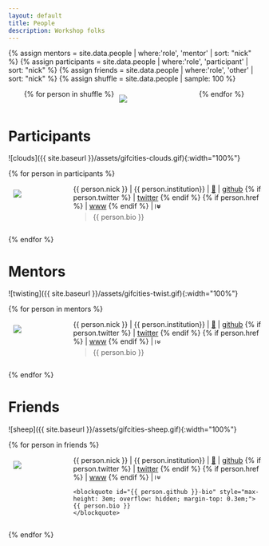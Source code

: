 ```yaml
---
layout: default
title: People
description: Workshop folks
---
```


<style>
.img-holder {
  width: 20%;
  position: relative;
  min-width:100px;
  max-width:150px;
  padding: 10px;
}
.img-holder img {
  top: 0;
  left: 0;
}
</style>

{% assign mentors = site.data.people | where:'role', 'mentor' | sort: "nick" %}
{% assign participants = site.data.people | where:'role', 'participant' | sort: "nick" %}
{% assign friends = site.data.people | where:'role', 'other'  | sort: "nick" %}
{% assign shuffle = site.data.people | sample: 100 %}


<div style="display: flex; justify-content: center; flex-wrap: wrap; width: 100vw; margin-left: -50vw; left: 50%; position: relative;">
{% for person in shuffle %}

  <div class="img-holder">
    <a href="#{{person.github}}">
      <img src="{{ site.baseurl }}/assets/headshots/square-{{ person.github }}.png">
    </a>
  </div>
{% endfor %}
</div>

# Participants

![clouds]({{ site.baseurl }}/assets/gifcities-clouds.gif){:width="100%"}

{% for person in participants %}

<div style="display: flex">

  <div class="img-holder">
    <img src="{{ site.baseurl }}/assets/headshots/square-{{ person.github }}.png">
  </div>

  <div style="padding-left: 10px; min-width: 75%;">
    <span class="h3"> {{ person.nick }} </span>
    | {{ person.institution}}
    | <a name="{{ person.github }}" href="#{{ person.github }}">🔗</a>
    | <a href="https://github.com/{{ person.twitter }}">github</a>
    {% if person.twitter %}
    |  <a href="https://twitter.com/{{ person.twitter }}">twitter</a>
    {% endif %}
    {% if person.href %}
    | <a href="{{ person.href }}">www</a>
    {% endif %}
    |
    <b>
    <a
      href="javascript:;"
      style="writing-mode:vertical-rl;"
      id="{{ person.github }}-show"
      onclick="this.style.display = 'none'; document.getElementById('{{ person.github }}-bio').style.maxHeight = 'initial'; document.getElementById('{{ person.github }}-hide').style.display = 'initial';"
    > » </a>
    <a
      href="javascript:;"
      style="writing-mode:vertical-rl; display:none;"
      id="{{ person.github }}-hide"
      onclick="this.style.display = 'none'; document.getElementById('{{ person.github }}-bio').style.maxHeight = '3em'; document.getElementById('{{ person.github }}-show').style.display = 'initial';"
    > « </a>
    </b>
    <blockquote id="{{ person.github }}-bio" style="max-height: 3em; overflow: hidden; margin-top: 0.3em;">
    {{ person.bio }}
    </blockquote>

  </div>

</div>

{% endfor %}

# Mentors

![twisting]({{ site.baseurl }}/assets/gifcities-twist.gif){:width="100%"}

{% for person in mentors %}

<div style="display: flex">

  <div class="img-holder">
    <img src="{{ site.baseurl }}/assets/headshots/square-{{ person.github }}.png">
  </div>

  <div style="padding-left: 10px; min-width: 75%">
    <span class="h3"> {{ person.nick }} </span>
    | {{ person.institution}}
    | <a name="{{ person.github }}" href="#{{ person.github }}">🔗</a>
    | <a href="https://github.com/{{ person.twitter }}">github</a>
    {% if person.twitter %}
    |  <a href="https://twitter.com/{{ person.twitter }}">twitter</a>
    {% endif %}
    {% if person.href %}
    |  <a href="{{ person.href }}">www</a>
    {% endif %}
    |
    <a
      href="javascript:;"
      style="writing-mode:vertical-rl;"
      id="{{ person.github }}-show"
      onclick="this.style.display = 'none'; document.getElementById('{{ person.github }}-bio').style.maxHeight = 'initial'; document.getElementById('{{ person.github }}-hide').style.display = 'initial';"
    > » </a>
    <a
      href="javascript:;"
      style="writing-mode:vertical-rl; display:none;"
      id="{{ person.github }}-hide"
      onclick="this.style.display = 'none'; document.getElementById('{{ person.github }}-bio').style.maxHeight = '3em'; document.getElementById('{{ person.github }}-show').style.display = 'initial';"
    > « </a>
    <blockquote id="{{ person.github }}-bio" style="max-height: 3em; overflow: hidden; margin-top: 0.3em;">
    {{ person.bio }}
    </blockquote>

  </div>

</div>

{% endfor %}

# Friends

![sheep]({{ site.baseurl }}/assets/gifcities-sheep.gif){:width="100%"}

{% for person in friends %}

<div style="display: flex">

  <div class="img-holder">
    <img src="{{ site.baseurl }}/assets/headshots/square-{{ person.github }}.png">
  </div>

  <div style="padding-left: 10px; min-width: 75%;">
    <span class="h3"> {{ person.nick }} </span>
    | {{ person.institution}}
    | <a name="{{ person.github }}" href="#{{ person.github }}">🔗</a>
    | <a href="https://github.com/{{ person.twitter }}">github</a>
    {% if person.twitter %}
    |  <a href="https://twitter.com/{{ person.twitter }}">twitter</a>
    {% endif %}
    {% if person.href %}
    |  <a href="{{ person.href }}">www</a>
    {% endif %}
    |
    <a
      href="javascript:;"
      style="writing-mode:vertical-rl;"
      id="{{ person.github }}-show"
      onclick="this.style.display = 'none'; document.getElementById('{{ person.github }}-bio').style.maxHeight = 'initial'; document.getElementById('{{ person.github }}-hide').style.display = 'initial';"
    > » </a>
    <a
      href="javascript:;"
      style="writing-mode:vertical-rl; display:none;"
      id="{{ person.github }}-hide"
      onclick="this.style.display = 'none'; document.getElementById('{{ person.github }}-bio').style.maxHeight = '3em'; document.getElementById('{{ person.github }}-show').style.display = 'initial';"
    > « </a>

    <blockquote id="{{ person.github }}-bio" style="max-height: 3em; overflow: hidden; margin-top: 0.3em;">
    {{ person.bio }}
    </blockquote>

  </div>

</div>

{% endfor %}
